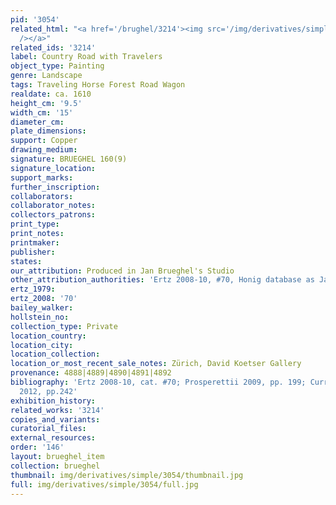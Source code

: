 ```yaml
---
pid: '3054'
related_html: "<a href='/brughel/3214'><img src='/img/derivatives/simple/3214/thumbnail.jpg'
  /></a>"
related_ids: '3214'
label: Country Road with Travelers
object_type: Painting
genre: Landscape
tags: Traveling Horse Forest Road Wagon
realdate: ca. 1610
height_cm: '9.5'
width_cm: '15'
diameter_cm: 
plate_dimensions: 
support: Copper
drawing_medium: 
signature: BRUEGHEL 160(9)
signature_location: 
support_marks: 
further_inscription: 
collaborators: 
collaborator_notes: 
collectors_patrons: 
print_type: 
print_notes: 
printmaker: 
publisher: 
states: 
our_attribution: Produced in Jan Brueghel's Studio
other_attribution_authorities: 'Ertz 2008-10, #70, Honig database as Jan and studio'
ertz_1979: 
ertz_2008: '70'
bailey_walker: 
hollstein_no: 
collection_type: Private
location_country: 
location_city: 
location_collection: 
location_or_most_recent_sale_notes: Zürich, David Koetser Gallery
provenance: 4888|4889|4890|4891|4892
bibliography: 'Ertz 2008-10, cat. #70; Prosperettii 2009, pp. 199; Currie & Allart
  2012, pp.242'
exhibition_history: 
related_works: '3214'
copies_and_variants: 
curatorial_files: 
external_resources: 
order: '146'
layout: brueghel_item
collection: brueghel
thumbnail: img/derivatives/simple/3054/thumbnail.jpg
full: img/derivatives/simple/3054/full.jpg
---
```

